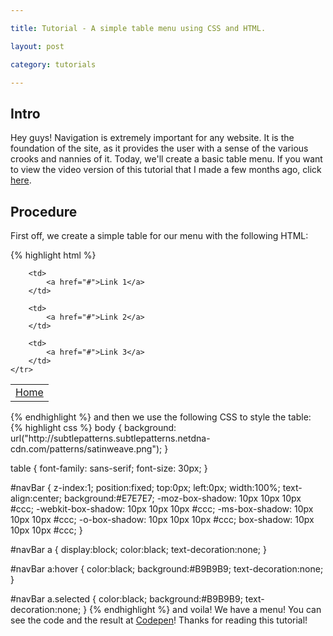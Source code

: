 ```yaml
---

title: Tutorial - A simple table menu using CSS and HTML.

layout: post

category: tutorials

---
```

## Intro

Hey guys! Navigation is extremely important for any website. It is the
foundation of the site, as it provides the user with a sense of the various
crooks and nannies of it. Today, we'll create a basic table menu. If you want to
view the video version of this tutorial that I made a few months ago, click
[here](<http://www.youtube.com/watch?feature=player_detailpage&v=xjZMlQUFsJY>).

## Procedure

First off, we create a simple table for our menu with the following HTML:

{% highlight html %}
<table cellpadding="0px" cellspacing="0px" id="navBar">
    <tr>
        <td>
            <a class="selected" href="index.html">Home</a>
        </td>
		
        <td>
            <a href="#">Link 1</a>
		</td>

        <td>
            <a href="#">Link 2</a>
        </td>

        <td>
            <a href="#">Link 3</a>
        </td>
    </tr>
</table>
{% endhighlight %}
and then we use the following CSS to style the table:
{% highlight css %}
body {
    background:
    url("http://subtlepatterns.subtlepatterns.netdna-cdn.com/patterns/satinweave.png");
}

table {
    font-family: sans-serif;
    font-size: 30px;
}

#navBar {
    z-index:1;
    position:fixed;
    top:0px;
    left:0px;
    width:100%;
    text-align:center;
    background:#E7E7E7;
    -moz-box-shadow: 10px 10px 10px #ccc;
    -webkit-box-shadow: 10px 10px 10px #ccc;
    -ms-box-shadow: 10px 10px 10px #ccc;
    -o-box-shadow: 10px 10px 10px #ccc;
    box-shadow: 10px 10px 10px #ccc;
}

#navBar a {
    display:block;
    color:black;
    text-decoration:none;
}

#navBar a:hover {
    color:black;
    background:#B9B9B9;
    text-decoration:none;
}

#navBar a.selected {
    color:black;
    background:#B9B9B9;
    text-decoration:none;
}
{% endhighlight %}
and voila! We have a menu! You can see the code and the result at
[Codepen](http://codepen.io/srig99/pen/JfAqo)! Thanks for reading this tutorial!